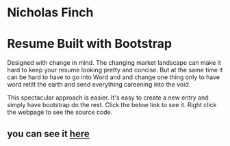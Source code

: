 # Nicholas Finch

# Resume Built with Bootstrap

Designed with change in mind. 
The changing market landscape can make it hard to keep your resume looking pretty and concise.
But at the same time it can be hard to have to go into Word and and change one thing only to have word retilt the earth and send everything careening into the void.

This spectacular approach is easier. It's easy to create a new entry and simply have bootstrap do the rest.
Click the below link to see it. Right click the webpage to see the source code.

## you can see it [here](https://tisaconundrum2.github.io/MyResume/)
